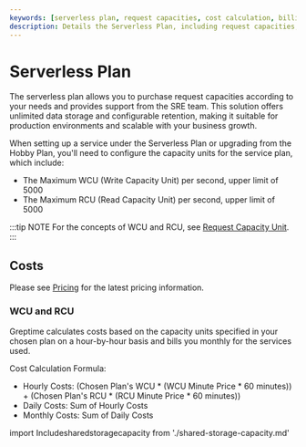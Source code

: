 ```yaml
---
keywords: [serverless plan, request capacities, cost calculation, billing information, data storage]
description: Details the Serverless Plan, including request capacities, support, cost calculation, and billing information.
---
```


# Serverless Plan

The serverless plan allows you to purchase request capacities according to your needs
and provides support from the SRE team.
This solution offers unlimited data storage and configurable retention,
making it suitable for production environments and scalable with your business growth.

When setting up a service under the Serverless Plan or upgrading from the Hobby Plan,
you'll need to configure the capacity units for the service plan, which include:

- The Maximum WCU (Write Capacity Unit) per second, upper limit of 5000
- The Maximum RCU (Read Capacity Unit) per second, upper limit of 5000

:::tip NOTE
For the concepts of WCU and RCU, see [Request Capacity Unit](request-capacity-unit.md).
:::

## Costs

Please see [Pricing](https://greptime.com/pricing) for the latest pricing information.

### WCU and RCU

Greptime calculates costs based on the capacity units specified in your chosen plan on a hour-by-hour basis 
and bills you monthly for the services used.

Cost Calculation Formula:

- Hourly Costs: (Chosen Plan's WCU * (WCU Minute Price * 60 minutes)) + (Chosen Plan's RCU * (RCU Minute Price * 60 minutes))
- Daily Costs: Sum of Hourly Costs
- Monthly Costs: Sum of Daily Costs

import Includesharedstoragecapacity from './shared-storage-capacity.md' 

<Includesharedstoragecapacity/>

<!-- ### Cost Optimization

Here are some tips to optimize your costs:

- Select appropriate capacity units for your service plan to avoid overpaying for unused capacity.
- Set a data retention policy to drop unnecessary data and reduce storage costs. -->

